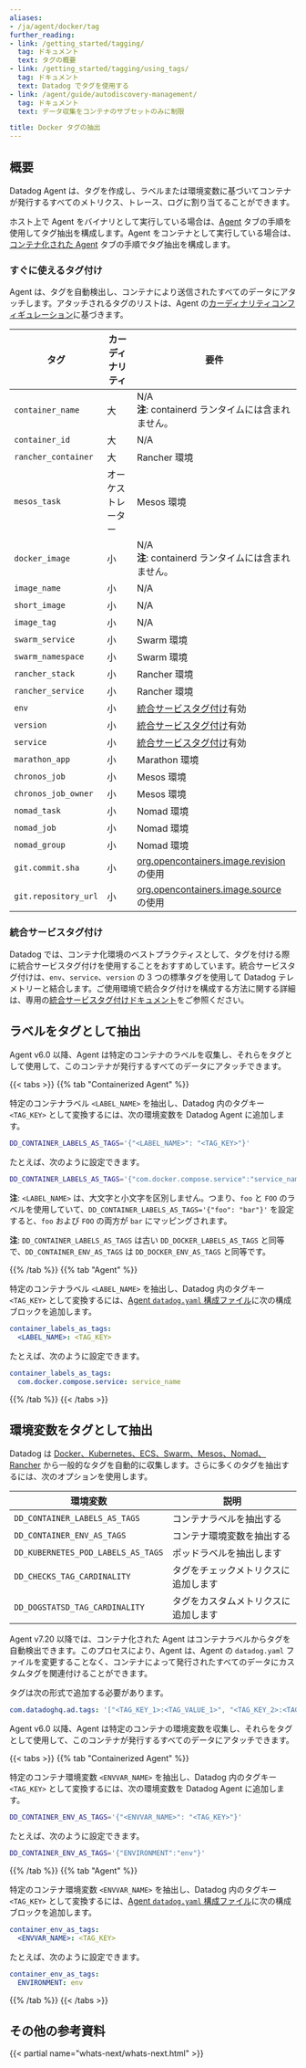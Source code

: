 ```yaml
---
aliases:
- /ja/agent/docker/tag
further_reading:
- link: /getting_started/tagging/
  tag: ドキュメント
  text: タグの概要
- link: /getting_started/tagging/using_tags/
  tag: ドキュメント
  text: Datadog でタグを使用する
- link: /agent/guide/autodiscovery-management/
  tag: ドキュメント
  text: データ収集をコンテナのサブセットのみに制限

title: Docker タグの抽出
---
```


## 概要

Datadog Agent は、タグを作成し、ラベルまたは環境変数に基づいてコンテナが発行するすべてのメトリクス、トレース、ログに割り当てることができます。

ホスト上で Agent をバイナリとして実行している場合は、[Agent](?tab=agent) タブの手順を使用してタグ抽出を構成します。Agent をコンテナとして実行している場合は、[コンテナ化された Agent](?tab=containerizedagent) タブの手順でタグ抽出を構成します。

### すぐに使えるタグ付け

Agent は、タグを自動検出し、コンテナにより送信されたすべてのデータにアタッチします。アタッチされるタグのリストは、Agent の[カーディナリティコンフィギュレーション][1]に基づきます。

| タグ                 | カーディナリティ  | 要件                                 |
|----------------------|--------------|---------------------------------------------|
| `container_name`     | 大         | N/A<br/> **注**: containerd ランタイムには含まれません。                                         |
| `container_id`       | 大         | N/A                                         |
| `rancher_container`  | 大         | Rancher 環境                         |
| `mesos_task`         | オーケストレーター | Mesos 環境                           |
| `docker_image`       | 小          | N/A<br/> **注**: containerd ランタイムには含まれません。                                         |
| `image_name`         | 小          | N/A                                         |
| `short_image`        | 小          | N/A                                         |
| `image_tag`          | 小          | N/A                                         |
| `swarm_service`      | 小          | Swarm 環境                           |
| `swarm_namespace`    | 小          | Swarm 環境                           |
| `rancher_stack`      | 小          | Rancher 環境                         |
| `rancher_service`    | 小          | Rancher 環境                         |
| `env`                | 小          | [統合サービスタグ付け][2]有効        |
| `version`            | 小          | [統合サービスタグ付け][2]有効        |
| `service`            | 小          | [統合サービスタグ付け][2]有効        |
| `marathon_app`       | 小          | Marathon 環境                        |
| `chronos_job`        | 小          | Mesos 環境                           |
| `chronos_job_owner`  | 小          | Mesos 環境                           |
| `nomad_task`         | 小          | Nomad 環境                           |
| `nomad_job`          | 小          | Nomad 環境                           |
| `nomad_group`        | 小          | Nomad 環境                           |
| `git.commit.sha`     | 小          | [org.opencontainers.image.revision][3] の使用 |
| `git.repository_url` | 小          | [org.opencontainers.image.source][3] の使用   |

### 統合サービスタグ付け

Datadog では、コンテナ化環境のベストプラクティスとして、タグを付ける際に統合サービスタグ付けを使用することをおすすめしています。統合サービスタグ付けは、`env`、`service`、`version` の 3 つの標準タグを使用して Datadog テレメトリーと結合します。ご使用環境で統合タグ付けを構成する方法に関する詳細は、専用の[統合サービスタグ付けドキュメント][2]をご参照ください。

## ラベルをタグとして抽出

Agent v6.0 以降、Agent は特定のコンテナのラベルを収集し、それらをタグとして使用して、このコンテナが発行するすべてのデータにアタッチできます。

{{< tabs >}}
{{% tab "Containerized Agent" %}}

特定のコンテナラベル `<LABEL_NAME>` を抽出し、Datadog 内のタグキー `<TAG_KEY>` として変換するには、次の環境変数を Datadog Agent に追加します。

```bash
DD_CONTAINER_LABELS_AS_TAGS='{"<LABEL_NAME>": "<TAG_KEY>"}'
```

たとえば、次のように設定できます。

```bash
DD_CONTAINER_LABELS_AS_TAGS='{"com.docker.compose.service":"service_name"}'
```

**注**: `<LABEL_NAME>` は、大文字と小文字を区別しません。つまり、`foo` と `FOO` のラベルを使用していて、`DD_CONTAINER_LABELS_AS_TAGS='{"foo": "bar"}'` を設定すると、`foo` および `FOO` の両方が `bar` にマッピングされます。

**注**: `DD_CONTAINER_LABELS_AS_TAGS` は古い `DD_DOCKER_LABELS_AS_TAGS` と同等で、`DD_CONTAINER_ENV_AS_TAGS` は `DD_DOCKER_ENV_AS_TAGS` と同等です。

{{% /tab %}}
{{% tab "Agent" %}}

特定のコンテナラベル `<LABEL_NAME>` を抽出し、Datadog 内のタグキー `<TAG_KEY>` として変換するには、[Agent `datadog.yaml` 構成ファイル][1]に次の構成ブロックを追加します。

```yaml
container_labels_as_tags:
  <LABEL_NAME>: <TAG_KEY>
```

たとえば、次のように設定できます。

```yaml
container_labels_as_tags:
  com.docker.compose.service: service_name
```


[1]: /ja/agent/guide/agent-configuration-files/#agent-main-configuration-file
{{% /tab %}}
{{< /tabs >}}

## 環境変数をタグとして抽出

Datadog は [Docker、Kubernetes、ECS、Swarm、Mesos、Nomad、Rancher][4] から一般的なタグを自動的に収集します。さらに多くのタグを抽出するには、次のオプションを使用します。

| 環境変数               | 説明                             |
|------------------------------------|-----------------------------------------|
| `DD_CONTAINER_LABELS_AS_TAGS`      | コンテナラベルを抽出する                |
| `DD_CONTAINER_ENV_AS_TAGS`         | コンテナ環境変数を抽出する |
| `DD_KUBERNETES_POD_LABELS_AS_TAGS` | ポッドラベルを抽出します                      |
| `DD_CHECKS_TAG_CARDINALITY`        | タグをチェックメトリクスに追加します               |
| `DD_DOGSTATSD_TAG_CARDINALITY`     | タグをカスタムメトリクスに追加します              |

Agent v7.20 以降では、コンテナ化された Agent はコンテナラベルからタグを自動検出できます。このプロセスにより、Agent は、Agent の `datadog.yaml` ファイルを変更することなく、コンテナによって発行されたすべてのデータにカスタムタグを関連付けることができます。

タグは次の形式で追加する必要があります。

```yaml
com.datadoghq.ad.tags: '["<TAG_KEY_1>:<TAG_VALUE_1>", "<TAG_KEY_2>:<TAG_VALUE_2>"]'
```

Agent v6.0 以降、Agent は特定のコンテナの環境変数を収集し、それらをタグとして使用して、このコンテナが発行するすべてのデータにアタッチできます。

{{< tabs >}}
{{% tab "Containerized Agent" %}}

特定のコンテナ環境変数 `<ENVVAR_NAME>` を抽出し、Datadog 内のタグキー `<TAG_KEY>` として変換するには、次の環境変数を Datadog Agent に追加します。

```bash
DD_CONTAINER_ENV_AS_TAGS='{"<ENVVAR_NAME>": "<TAG_KEY>"}'
```

たとえば、次のように設定できます。

```bash
DD_CONTAINER_ENV_AS_TAGS='{"ENVIRONMENT":"env"}'
```

{{% /tab %}}
{{% tab "Agent" %}}

特定のコンテナ環境変数 `<ENVVAR_NAME>` を抽出し、Datadog 内のタグキー `<TAG_KEY>` として変換するには、[Agent `datadog.yaml` 構成ファイル][1]に次の構成ブロックを追加します。

```yaml
container_env_as_tags:
  <ENVVAR_NAME>: <TAG_KEY>
```

たとえば、次のように設定できます。

```yaml
container_env_as_tags:
  ENVIRONMENT: env
```

[1]: /ja/agent/guide/agent-configuration-files/#agent-main-configuration-file
{{% /tab %}}
{{< /tabs >}}

## その他の参考資料

{{< partial name="whats-next/whats-next.html" >}}

[1]: /ja/agent/docker/tag/#extract-environment-variables-as-tags
[2]: /ja/getting_started/tagging/unified_service_tagging
[3]: https://github.com/opencontainers/image-spec/blob/02efb9a75ee11e05937b535cc5f228f9343ab2f5/annotations.md#pre-defined-annotation-keys
[4]: /ja/agent/docker/?tab=standard#tagging
